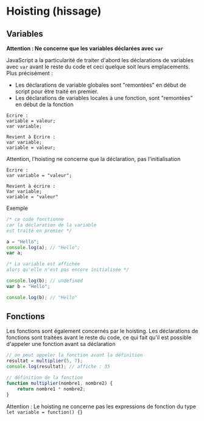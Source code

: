 # Hoisting (hissage)

## Variables

**Attention : Ne concerne que les variables déclarées avec `var`**

JavaScript a la particularité de traiter d'abord les déclarations de variables avec `var` avant le reste du code et ceci quelque soit leurs emplacements. Plus précisément :

- Les déclarations de variable globales sont "remontées" en début de script pour être traité en premier.
- Les déclarations de variables locales à une fonction, sont "remontées" en début de la fonction

```
Ecrire : 
variable = valeur; 
var variable; 

Revient à Ecrire : 
var variable; 
variable = valeur;
```

Attention, l'hoisting ne concerne que la déclaration, pas l'initialisation

```
Écrire :
var variable = "valeur";

Revient à écrire : 
Var variable; 
variable = "valeur"
```

Exemple

```jsx
/* ce code fonctionne
car la déclaration de la variable
est traité en premier */

a = "Hello"; 
console.log(a); // "Hello"; 
var a; 

/* La variable est affichée 
alors qu'elle n'est pas encore initialisée */ 

console.log(b); // undefined
var b = "Hello";

console.log(b); // "Hello"
```

## Fonctions

Les fonctions sont également concernés par le hoisting. Les déclarations de fonctions sont traitées avant le reste du code, ce qui fait qu'il est possible d'appeler une fonction avant sa déclaration

```jsx
// on peut appeler la fonction avant la définition 
resultat = multiplier(5, 7);
console.log(resultat); // affiche : 35

// définition de la fonction
function multiplier(nombre1, nombre2) {
    return nombre1 * nombre2;
}
```

Attention : Le hoisting ne concerne pas les expressions de fonction du type `let variable = function() {}`
